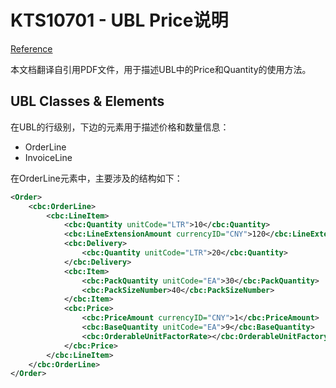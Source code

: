# KTS10701 - UBL Price说明

[Reference](http://www.oioubl.info/documents/en/en/Guidelines/OIOUBL_GUIDE_PRICES.pdf)

本文档翻译自引用PDF文件，用于描述UBL中的Price和Quantity的使用方法。

## UBL Classes & Elements

在UBL的行级别，下边的元素用于描述价格和数量信息：

* OrderLine
* InvoiceLine

在OrderLine元素中，主要涉及的结构如下：

```xml
<Order>
    <cbc:OrderLine>
        <cbc:LineItem>
            <cbc:Quantity unitCode="LTR">10</cbc:Quantity>
            <cbc:LineExtensionAmount currencyID="CNY">120</cbc:LineExtensionAmount>
            <cbc:Delivery>
                <cbc:Quantity unitCode="LTR">20</cbc:Quantity>
            </cbc:Delivery>
            <cbc:Item>
                <cbc:PackQuantity unitCode="EA">30</cbc:PackQuantity>
                <cbc:PackSizeNumber>40</cbc:PackSizeNumber>
            </cbc:Item>
            <cbc:Price>
                <cbc:PriceAmount currencyID="CNY">1</cbc:PriceAmount>
                <cbc:BaseQuantity unitCode="EA">9</cbc:BaseQuantity>
                <cbc:OrderableUnitFactorRate></cbc:OrderableUnitFactoryRate>
            </cbc:Price>
        </cbc:LineItem>
    </cbc:OrderLine>
</Order>
```



